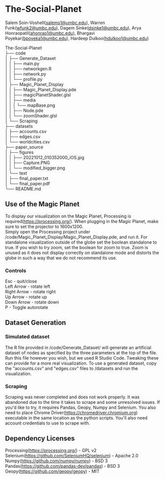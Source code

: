 # The-Social-Planet

Salem Soin-Voshell(salems1@umbc.edu), Warren Funk(wfunk2@umbc.edu), Dagem Sinke(dsinke1@umbc.edu), Arya Honraopatil(ahonrao1@umbc.edu), Bhargavi Poyekar(bpoyeka1@umbc.edu), Hardeep Dulkoo(hdulkoo1@umbc.edu)

The-Social-Planet\
├── code\
│	 ├── Generate_Dataset\
│	 │	 ├── main.py\
│	 │	 ├── networkgen.R\
│	 │	 ├── network.py\
│	 │	 └── profile.py\
│	 ├── Magic_Planet_Display\
│	 │	 ├── Magic_Planet_Display.pde\
│	 │	 ├── magicPlanetShader.glsl\
│	 │	 ├── media\
│	 │	 │	 └── mapBase.png\
│	 │	 ├── Node.pde\
│	 │	 └── zoomShader.glsl\
│	 └── Scraping\
├── datasets\
│	 ├── accounts.csv\
│	 ├── edges.csv\
│	 └── worldcities.csv\
├── paper_source\
│	 ├── figures\
│	 │	 ├── 20221012_010352000_iOS.jpg\
│	 │	 ├── Capture.PNG\
│	 │	 └── modified_bigger.png\
│	 └── text\
│		 ├── final_paper.txt\
│		 └── final_paper.pdf\
└── README.md

## Use of the Magic Planet
To display our visualization on the Magic Planet, Processing is required(https://processing.org/). When plugging in the Magic Planet, make sure to set the projector to 1600x1200.\
Simply open the Processing project under /code/Magic_Planet_Display/Magic_Planet_Display.pde, and run it. For standalone visualization outside of the globe set the boolean standalone to true. If you wish to try zoom, set the boolean for zoom to true. Zoom is unused as it does not display correctly on standalone mode and distorts the globe in such a way that we do not recommend its use.

### Controls
Esc - quit/close\
Left Arrow - rotate left\
Right Arrow - rotate right\
Up Arrow - rotate up\
Down Arrow - rotate down\
P - Toggle autorotate

## Dataset Generation
### Simulated dataset
The R file provided in /code/Generate_Dataset/ will generate an artificial dataset of nodes as specified by the three parameters at the top of the file. Run this file however you wish, but we used R Studio Code. Tweaking these can provide for a more real visualization. To use a generated dataset, copy the "accounts.csv" and "edges.csv" files to /datasets and run the visualization.
### Scraping
Scraping was never completed and does not work properly. It was abandoned due to the time it takes to scrape and some unresolved issues. If you'd like to try, it requires Pandas, Geopy, Numpy and Selenium. You also need to place Chrome Driver(https://chromedriver.chromium.org) executable in the same location as the python scripts. You'll also need account credentials to use to scrape with.

## Dependency Licenses
Processing(https://processing.org/) - GPL v2\
Selenium(https://github.com/SeleniumHQ/selenium) - Apache 2.0\
Numpy(https://github.com/numpy/numpy) - BSD 3\
Pandas(https://github.com/pandas-dev/pandas) - BSD 3\
Geopy(https://github.com/geopy/geopy) - MIT
